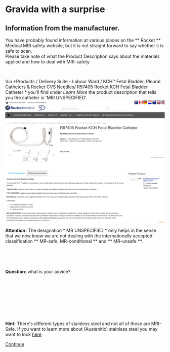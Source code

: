 # Gravida with a surprise

## Information from the manufacturer.

You have probably found information at various places on the ** Rocket ** Medical MRI safety website, but it is not straight forward to say whether it is safe to scan.<br>
Please take note of what the Product Description says about the materials applied and how to deal with MRI-safety.

<br>

Via *Products / Delivery Suite - Labour Ward / KCH™ Fetal Bladder, Pleural Catheters & Rocket CVS Needles/ R57405 Rocket KCH Fetal Bladder Catheter * you'll find 
under *Learn More* the product description that tells you the catheter is 'MRI UNSPECIFIED'. ![](Rocket_cath_info_1_2020.png) 



**Attention:** The designation * MR UNSPECIFIED * only helps in the sense that we now know we are not dealing with the internationally accepted classification
 ** MR-safe, MR-conditional ** and ** MR-unsafe **.

<br>
<br>
<br>

**Question:** what is your advice?

<br>
<br>
<br>
<br>
<br>
<br>
<br>

**Hint:**
There's different types of stainless steel and not all of those are MRI-Safe. If you want to learn more about (Austenitic) stainless steel 
you may want to look [here](https://en.wikipedia.org/wiki/Stainless_steel#Austenitic_stainless_steel) 
<br>

[Continue](advies.md)
